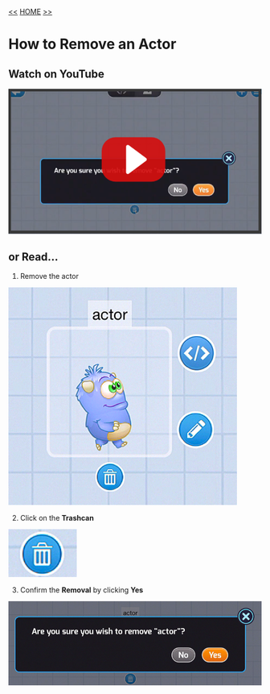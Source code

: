 [<<](01-how-to-create-a-new-project.md)  [HOME](https://github.com/drjonesy/ParrotDrone_Airborne_CodingWithTynker) [>>](03-how-to-add-a-drone-robot.md)
# How to Remove an Actor

## Watch on YouTube

[![Play Video](images/02-vid-github-img.png)](https://www.youtube.com/watch?v=TGnFLBhcwYU&index=2&list=PLyCwPGjh8kDzoPi_4_G_BlavE3nlbkBCd)

## or Read...

1) Remove the actor

![](images/02-selected-actor.png)

2) Click on the **Trashcan**

![](images/02-trashcan.png)

3) Confirm the **Removal** by clicking **Yes**

![](images/02-confirm-remove.png)